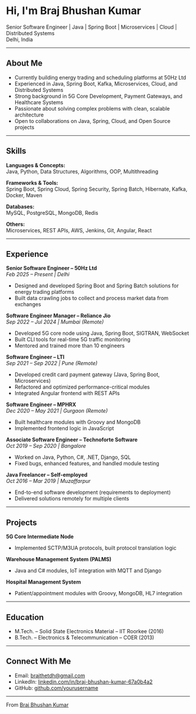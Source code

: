 # Hi, I'm Braj Bhushan Kumar  

Senior Software Engineer | Java | Spring Boot | Microservices | Cloud | Distributed Systems  
Delhi, India  

---

## About Me  
- Currently building energy trading and scheduling platforms at 50Hz Ltd  
- Experienced in Java, Spring Boot, Kafka, Microservices, Cloud, and Distributed Systems  
- Strong background in 5G Core Development, Payment Gateways, and Healthcare Systems  
- Passionate about solving complex problems with clean, scalable architecture  
- Open to collaborations on Java, Spring, Cloud, and Open Source projects  

---

## Skills  

**Languages & Concepts:**  
Java, Python, Data Structures, Algorithms, OOP, Multithreading  

**Frameworks & Tools:**  
Spring Boot, Spring Cloud, Spring Security, Spring Batch, Hibernate, Kafka, Docker, Maven  

**Databases:**  
MySQL, PostgreSQL, MongoDB, Redis  

**Others:**  
Microservices, REST APIs, AWS, Jenkins, Git, Angular, React  

---

## Experience  

**Senior Software Engineer – 50Hz Ltd**  
_Feb 2025 – Present | Delhi_  
- Designed and developed Spring Boot and Spring Batch solutions for energy trading platforms  
- Built data crawling jobs to collect and process market data from exchanges  

**Software Engineer Manager – Reliance Jio**  
_Sep 2022 – Jul 2024 | Mumbai (Remote)_  
- Developed 5G core node using Java, Spring Boot, SIGTRAN, WebSocket  
- Built CLI tools for real-time 5G traffic monitoring  
- Mentored and trained more than 10 engineers  

**Software Engineer – LTI**  
_Sep 2021 – Sep 2022 | Pune (Remote)_  
- Developed credit card payment gateway (Java, Spring Boot, Microservices)  
- Refactored and optimized performance-critical modules  
- Integrated Angular frontend with REST APIs  

**Software Engineer – MPHRX**  
_Dec 2020 – May 2021 | Gurgaon (Remote)_  
- Built healthcare modules with Groovy and MongoDB  
- Implemented frontend logic in JavaScript  

**Associate Software Engineer – Technoforte Software**  
_Oct 2019 – Sep 2020 | Bangalore_  
- Worked on Java, Python, C#, .NET, Django, SQL  
- Fixed bugs, enhanced features, and handled module testing  

**Java Freelancer – Self-employed**  
_Oct 2016 – Mar 2019 | Muzaffarpur_  
- End-to-end software development (requirements to deployment)  
- Delivered solutions remotely for multiple clients  

---

## Projects  

**5G Core Intermediate Node**  
- Implemented SCTP/M3UA protocols, built protocol translation logic  

**Warehouse Management System (PALMS)**  
- Java and C# modules, IoT integration with MQTT and Django  

**Hospital Management System**  
- Patient/appointment modules with Groovy, MongoDB, HL7 integration  

---

## Education  
- M.Tech. – Solid State Electronics Material – IIT Roorkee (2016)  
- B.Tech. – Electronics & Telecommunication – COER (2013)  

---

## Connect With Me  
- Email: brajthetdh@gmail.com  
- LinkedIn: [linkedin.com/in/braj-bhushan-kumar-67a0b4a2](https://linkedin.com/in/braj-bhushan-kumar-67a0b4a2)  
- GitHub: [github.com/yourusername](https://github.com/brajthetdh1)  

---

From [Braj Bhushan Kumar](https://github.com/brajthetdh1)
